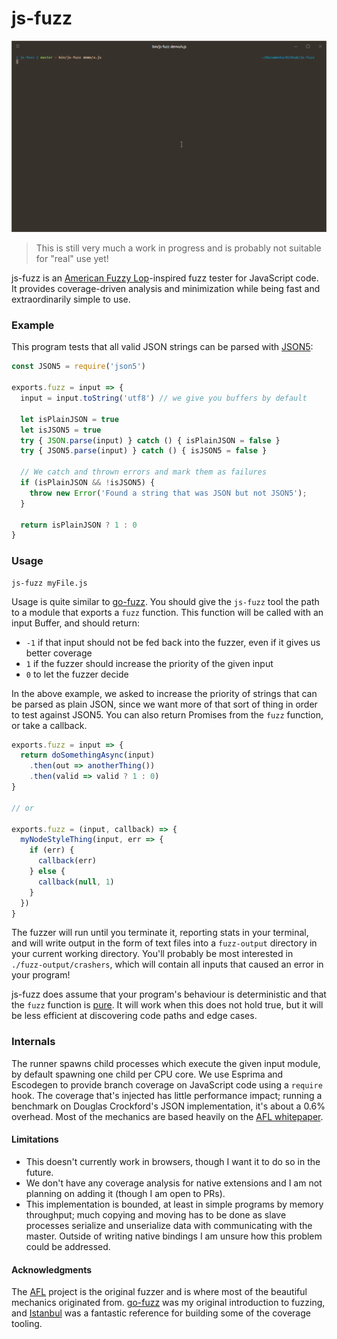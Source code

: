 # js-fuzz

![](./demo.gif)

> This is still very much a work in progress and is probably not suitable for "real" use yet!

js-fuzz is an [American Fuzzy Lop](http://lcamtuf.coredump.cx/afl/)-inspired fuzz tester for JavaScript code. It provides coverage-driven analysis and minimization while being fast and extraordinarily simple to use.

### Example

This program tests that all valid JSON strings can be parsed with [JSON5](http://json5.org/):

```js
const JSON5 = require('json5')

exports.fuzz = input => {
  input = input.toString('utf8') // we give you buffers by default

  let isPlainJSON = true
  let isJSON5 = true
  try { JSON.parse(input) } catch () { isPlainJSON = false }
  try { JSON5.parse(input) } catch () { isJSON5 = false }

  // We catch and thrown errors and mark them as failures
  if (isPlainJSON && !isJSON5) {
    throw new Error('Found a string that was JSON but not JSON5');
  }

  return isPlainJSON ? 1 : 0
}
```

### Usage

```
js-fuzz myFile.js
```

Usage is quite similar to [go-fuzz](https://github.com/dvyukov/go-fuzz#usage). You should give the `js-fuzz` tool the path to a module that exports a `fuzz` function. This function will be called with an input Buffer, and should return:

 - `-1` if that input should not be fed back into the fuzzer, even if it gives us better coverage
 - `1` if the fuzzer should increase the priority of the given input
 - `0` to let the fuzzer decide

In the above example, we asked to increase the priority of strings that can be parsed as plain JSON, since we want more of that sort of thing in order to test against JSON5. You can also return Promises from the `fuzz` function, or take a callback.

```js
exports.fuzz = input => {
  return doSomethingAsync(input)
    .then(out => anotherThing())
    .then(valid => valid ? 1 : 0)
}

// or

exports.fuzz = (input, callback) => {
  myNodeStyleThing(input, err => {
    if (err) {
      callback(err)
    } else {
      callback(null, 1)
    }
  })
}
```

The fuzzer will run until you terminate it, reporting stats in your terminal, and will write output in the form of text files into a `fuzz-output` directory in your current working directory. You'll probably be most interested in `./fuzz-output/crashers`, which will contain all inputs that caused an error in your program!

js-fuzz does assume that your program's behaviour is deterministic and that the `fuzz` function is [pure](https://en.wikipedia.org/wiki/Pure_function). It will work when this does not hold true, but it will be less efficient at discovering code paths and edge cases.

### Internals

The runner spawns child processes which execute the given input module, by default spawning one child per CPU core. We use Esprima and Escodegen to provide branch coverage on JavaScript code using a `require` hook. The coverage that's injected has little performance impact; running a benchmark on Douglas Crockford's JSON implementation, it's about a 0.6% overhead. Most of the mechanics are based heavily on the [AFL whitepaper](http://lcamtuf.coredump.cx/afl/technical_details.txt).

#### Limitations

 - This doesn't currently work in browsers, though I want it to do so in the future.
 - We don't have any coverage analysis for native extensions and I am not planning on adding it (though I am open to PRs).
 - This implementation is bounded, at least in simple programs by memory throughput; much copying and moving has to be done as slave processes serialize and unserialize data with communicating with the master. Outside of writing native bindings I am unsure how this problem could be addressed.

#### Acknowledgments

The [AFL](http://lcamtuf.coredump.cx/afl/) project is the original fuzzer and is where most of the beautiful mechanics originated from. [go-fuzz](https://github.com/dvyukov/go-fuzz) was my original introduction to fuzzing, and [Istanbul](https://github.com/gotwarlost/istanbul) was a fantastic reference for building some of the coverage tooling.
